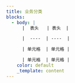 ```yaml
---
title: 业务分类
blocks:
  - body: |
      |  表头   | 表头  |

      |  ----  | ----  |

      | 单元格  | 单元格 |

      | 单元格  | 单元格 |
    color: default
    _template: content
---
```




